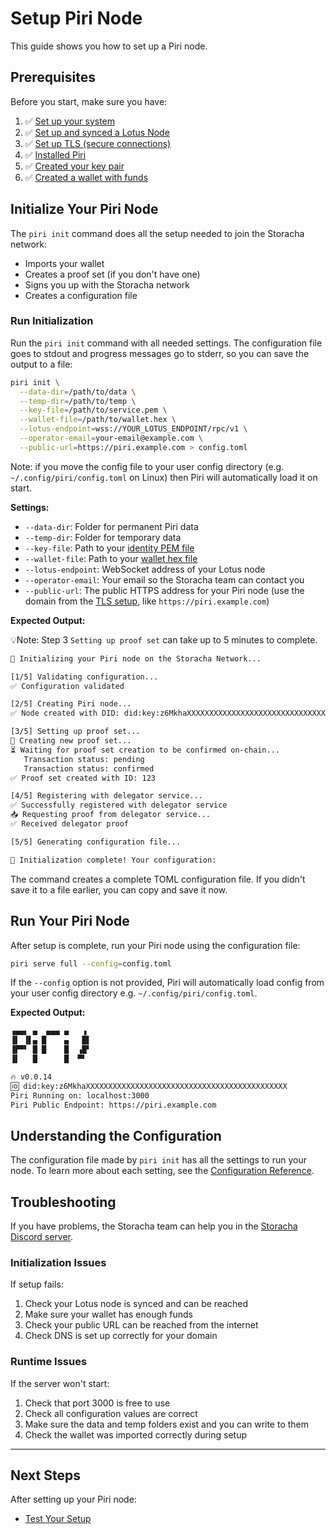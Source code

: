 # Setup Piri Node

This guide shows you how to set up a Piri node.

## Prerequisites

Before you start, make sure you have:

1. ✅ [Set up your system](../setup/prerequisites.md)
2. ✅ [Set up and synced a Lotus Node](../setup/prerequisites.md#filecoin-prerequisites)
3. ✅ [Set up TLS (secure connections)](../setup/tls-termination.md)
4. ✅ [Installed Piri](../setup/installation.md)
5. ✅ [Created your key pair](../setup/key-generation.md)
6. ✅ [Created a wallet with funds](../setup/prerequisites.md#funded-delegated-wallet)

## Initialize Your Piri Node

The `piri init` command does all the setup needed to join the Storacha network:
- Imports your wallet
- Creates a proof set (if you don't have one)
- Signs you up with the Storacha network
- Creates a configuration file

### Run Initialization

Run the `piri init` command with all needed settings. The configuration file goes to stdout and progress messages go to stderr, so you can save the output to a file:

```bash
piri init \
  --data-dir=/path/to/data \
  --temp-dir=/path/to/temp \
  --key-file=/path/to/service.pem \
  --wallet-file=/path/to/wallet.hex \
  --lotus-endpoint=wss://YOUR_LOTUS_ENDPOINT/rpc/v1 \
  --operator-email=your-email@example.com \
  --public-url=https://piri.example.com > config.toml
```

Note: if you move the config file to your user config directory (e.g. `~/.config/piri/config.toml` on Linux) then Piri will automatically load it on start.

**Settings:**
- `--data-dir`: Folder for permanent Piri data
- `--temp-dir`: Folder for temporary data
- `--key-file`: Path to your [identity PEM file](../setup/key-generation.md#generating-a-pem-file--did)
- `--wallet-file`: Path to your [wallet hex file](../setup/key-generation.md#preparing-your-wallet-file)
- `--lotus-endpoint`: WebSocket address of your Lotus node
- `--operator-email`: Your email so the Storacha team can contact you
- `--public-url`: The public HTTPS address for your Piri node (use the domain from the [TLS setup](../setup/tls-termination.md), like `https://piri.example.com`)

**Expected Output:**

💡Note: Step 3 `Setting up proof set` can take up to 5 minutes to complete.

```bash
🚀 Initializing your Piri node on the Storacha Network...

[1/5] Validating configuration...
✅ Configuration validated

[2/5] Creating Piri node...
✅ Node created with DID: did:key:z6MkhaXXXXXXXXXXXXXXXXXXXXXXXXXXXXXXXXXXXXXXXXXXXXX

[3/5] Setting up proof set...
📝 Creating new proof set...
⏳ Waiting for proof set creation to be confirmed on-chain...
   Transaction status: pending
   Transaction status: confirmed
✅ Proof set created with ID: 123

[4/5] Registering with delegator service...
✅ Successfully registered with delegator service
📥 Requesting proof from delegator service...
✅ Received delegator proof

[5/5] Generating configuration file...

🎉 Initialization complete! Your configuration:
```

The command creates a complete TOML configuration file. If you didn't save it to a file earlier, you can copy and save it now.

## Run Your Piri Node

After setup is complete, run your Piri node using the configuration file:

```bash
piri serve full --config=config.toml
```

If the `--config` option is not provided, Piri will automatically load config from your user config directory e.g. `~/.config/piri/config.toml`.

**Expected Output:**
```bash
▗▄▄▖ ▄  ▄▄▄ ▄   ▗
▐▌ ▐▌▄ █    ▄   █▌
▐▛▀▘ █ █    █  ▗█▘
▐▌   █      █  ▀▘

🔥 v0.0.14
🆔 did:key:z6MkhaXXXXXXXXXXXXXXXXXXXXXXXXXXXXXXXXXXXXXXXXXXXXX
Piri Running on: localhost:3000
Piri Public Endpoint: https://piri.example.com
```

## Understanding the Configuration

The configuration file made by `piri init` has all the settings to run your node. To learn more about each setting, see the [Configuration Reference](../setup/configuration.md).

## Troubleshooting

If you have problems, the Storacha team can help you in the [Storacha Discord server](https://discord.gg/pqa6Dn6RnP).

### Initialization Issues

If setup fails:
1. Check your Lotus node is synced and can be reached
2. Make sure your wallet has enough funds
3. Check your public URL can be reached from the internet
4. Check DNS is set up correctly for your domain

### Runtime Issues

If the server won't start:
1. Check that port 3000 is free to use
2. Check all configuration values are correct
3. Make sure the data and temp folders exist and you can write to them
4. Check the wallet was imported correctly during setup

---

## Next Steps

After setting up your Piri node:
- [Test Your Setup](../setup/validation.md)

